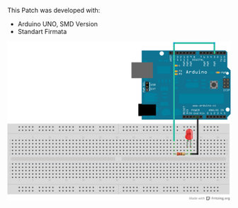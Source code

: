This Patch was developed with:
* Arduino UNO, SMD Version
* Standart Firmata

![imagename](div/Firmata.png)
